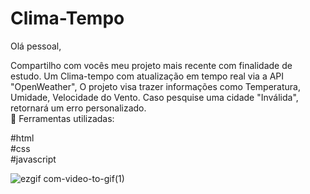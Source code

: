 # Clima-Tempo

Olá pessoal,

Compartilho com vocês meu projeto mais recente com finalidade de estudo. Um Clima-tempo com atualização em tempo real via a API "OpenWeather", O projeto visa trazer informações como Temperatura, Umidade, Velocidade do Vento. Caso pesquise uma cidade "Inválida", retornará um erro personalizado.</br>
🔨 Ferramentas utilizadas:

#html</br>
#css</br>
#javascript</br>

![ezgif com-video-to-gif(1)](https://github.com/Liano72/Clima-Tempo/assets/89361754/a381400f-8d05-4359-9a52-6a6ce46fde93)

